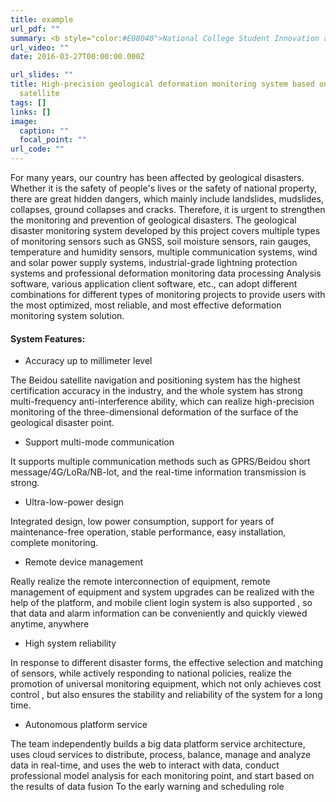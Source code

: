 ```yaml
---
title: example
url_pdf: ""
summary: <b style="color:#E08040">National College Student Innovation and Entrepreneurship Training Project</b></br> *Junming Wang*, junbo Guo, dan Yang, zhilu Zhao, jintao Wei </br>**10000 CNY**
url_video: ""
date: 2016-03-27T00:00:00.000Z

url_slides: ""
title: High-precision geological deformation monitoring system based on Beidou
  satellite
tags: []
links: []
image:
  caption: ""
  focal_point: ""
url_code: ""
---
```

For many years, our country has been affected by geological disasters. Whether it is the safety of people's lives or the safety of national property, there are great hidden dangers, which mainly include landslides, mudslides, collapses, ground collapses and cracks. Therefore, it is urgent to strengthen the monitoring and prevention of geological disasters. The geological disaster monitoring system developed by this project covers multiple types of monitoring sensors such as GNSS, soil moisture sensors, rain gauges, temperature and humidity sensors, multiple communication systems, wind and solar power supply systems, industrial-grade lightning protection systems and professional deformation monitoring data processing Analysis software, various application client software, etc., can adopt different combinations for different types of monitoring projects to provide users with the most optimized, most reliable, and most effective deformation monitoring system solution.







#### **System Features:**

* Accuracy up to millimeter level

The Beidou satellite navigation and positioning system has the highest certification accuracy in the industry, and the whole system has strong multi-frequency anti-interference ability, which can realize high-precision monitoring of the three-dimensional deformation of the surface of the geological disaster point.

* Support multi-mode communication

It supports multiple communication methods such as GPRS/Beidou short message/4G/LoRa/NB-lot, and the real-time information transmission is strong.

* Ultra-low-power design

Integrated design, low power consumption, support for years of maintenance-free operation, stable performance, easy installation, complete monitoring.

* Remote device management

Really realize the remote interconnection of equipment, remote management of equipment and system upgrades can be realized with the help of the platform, and mobile client login system is also supported , so that data and alarm information can be conveniently and quickly viewed anytime, anywhere

* High system reliability

In response to different disaster forms, the effective selection and matching of sensors, while actively responding to national policies, realize the promotion of universal monitoring equipment, which not only achieves cost control , but also ensures the stability and reliability of the system for a long time.

* Autonomous platform service

The team independently builds a big data platform service architecture, uses cloud services to distribute, process, balance, manage and analyze data in real-time, and uses the web to interact with data, conduct professional model analysis for each monitoring point, and start based on the results of data fusion To the early warning and scheduling role
